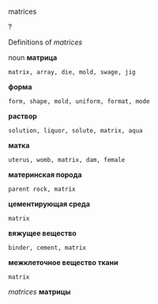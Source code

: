 matrices

?


Definitions of _matrices_

noun
**матрица**

    matrix, array, die, mold, swage, jig
**форма**

    form, shape, mold, uniform, format, mode
**раствор**

    solution, liquor, solute, matrix, aqua
**матка**

    uterus, womb, matrix, dam, female
**материнская порода**

    parent rock, matrix
**цементирующая среда**

    matrix
**вяжущее вещество**

    binder, cement, matrix
**межклеточное вещество ткани**

    matrix

_matrices_
**матрицы**